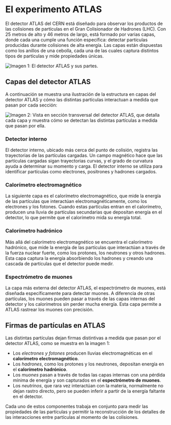 # El experimento ATLAS
El detector ATLAS del CERN está diseñado para observar los productos de las colisiones de partículas en el Gran Colisionador de Hadrones (LHC). Con 25 metros de alto y 46 metros de largo, está formado por varias capas, donde cada una cumple una función específica: detectar partículas producidas durante colisiones de alta energía. Las capas están dispuestas como los anillos de una cebolla, cada una de las cuales captura distintos tipos de partículas y mide propiedades únicas.

![Imagen 1: El detector ATLAS y sus partes.](images/ATLAS_detector.png)

## Capas del detector ATLAS
A continuación se muestra una ilustración de la estructura en capas del detector ATLAS y cómo las distintas partículas interactuan a medida que pasan por cada sección:

![Imagen 2: Vista en sección transversal del detector ATLAS, que detalla cada capa y muestra cómo se detectan las distintas partículas a medida que pasan por ella.](images/detector_signals.png)

### Detector interno
El detector interno, ubicado más cerca del punto de colisión, registra las trayectorias de las partículas cargadas. Un campo magnético hace que las partículas cargadas sigan trayectorias curvas, y el grado de curvatura ayuda a determinar su momento y carga. El detector interno se utiliza para identificar partículas como electrones, positrones y hadrones cargados.

### Calorímetro electromagnético
La siguiente capa es el calorímetro electromagnético, que mide la energía de las partículas que interactúan electromagnéticamente, como los electrones y los fotones. Cuando estas partículas entran en el calorímetro, producen una lluvia de partículas secundarias que depositan energía en el detector, lo que permite que el calorímetro mida su energía total.

### Calorímetro hadrónico
Más allá del calorímetro electromagnético se encuentra el calorímetro hadrónico, que mide la energía de las partículas que interactúan a través de la fuerza nuclear fuerte, como los protones, los neutrones y otros hadrones. Esta capa captura la energía absorbiendo los hadrones y creando una cascada de partículas que el detector puede medir.

### Espectrómetro de muones
La capa más externa del detector ATLAS, el espectrómetro de muones, está diseñada específicamente para detectar muones. A diferencia de otras partículas, los muones pueden pasar a través de las capas internas del detector y los calorímetros sin perder mucha energía. Esta capa permite a ATLAS rastrear los muones con precisión.

## Firmas de partículas en ATLAS
Las distintas partículas dejan firmas distintivas a medida que pasan por el detector ATLAS, como se muestra en la imagen 1:

- Los *electrones y fotones* producen lluvias electromagnéticas en el **calorímetro electromagnético**.
- Los *hadrones*, como los protones y los neutrones, depositan energía en el **calorímetro hadrónico**.
- Los *muones* pasan a través de todas las capas internas con una pérdida mínima de energía y son capturados en el **espectrómetro de muones**.
- Los *neutrinos*, que rara vez interactúan con la materia, normalmente no dejan rastro directo, pero se pueden inferir a partir de la energía faltante en el detector.

Cada uno de estos componentes trabaja en conjunto para medir las propiedades de las partículas y permitir la reconstrucción de los detalles de las interacciones entre partículas al momento de las colisiones.
